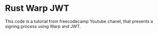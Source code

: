 # Rust Warp JWT

This code is a tutorial from freecodecamp Youtube chanel, that presents a signing process using Warp and JWT.